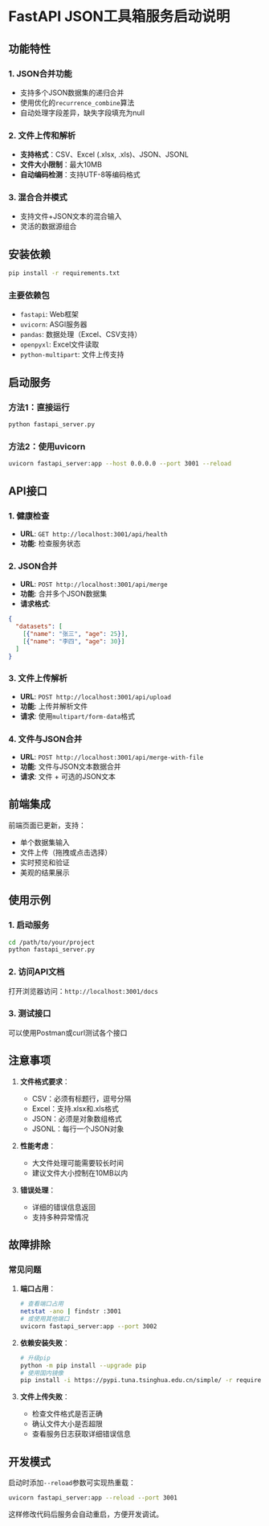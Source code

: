 # FastAPI JSON工具箱服务启动说明

## 功能特性

### 1. JSON合并功能
- 支持多个JSON数据集的递归合并
- 使用优化的`recurrence_combine`算法
- 自动处理字段差异，缺失字段填充为null

### 2. 文件上传和解析
- **支持格式**：CSV、Excel (.xlsx, .xls)、JSON、JSONL
- **文件大小限制**：最大10MB
- **自动编码检测**：支持UTF-8等编码格式

### 3. 混合合并模式
- 支持文件+JSON文本的混合输入
- 灵活的数据源组合

## 安装依赖

```bash
pip install -r requirements.txt
```

### 主要依赖包
- `fastapi`: Web框架
- `uvicorn`: ASGI服务器
- `pandas`: 数据处理（Excel、CSV支持）
- `openpyxl`: Excel文件读取
- `python-multipart`: 文件上传支持

## 启动服务

### 方法1：直接运行
```bash
python fastapi_server.py
```

### 方法2：使用uvicorn
```bash
uvicorn fastapi_server:app --host 0.0.0.0 --port 3001 --reload
```

## API接口

### 1. 健康检查
- **URL**: `GET http://localhost:3001/api/health`
- **功能**: 检查服务状态

### 2. JSON合并
- **URL**: `POST http://localhost:3001/api/merge`
- **功能**: 合并多个JSON数据集
- **请求格式**:
```json
{
  "datasets": [
    [{"name": "张三", "age": 25}],
    [{"name": "李四", "age": 30}]
  ]
}
```

### 3. 文件上传解析
- **URL**: `POST http://localhost:3001/api/upload`
- **功能**: 上传并解析文件
- **请求**: 使用`multipart/form-data`格式

### 4. 文件与JSON合并
- **URL**: `POST http://localhost:3001/api/merge-with-file`
- **功能**: 文件与JSON文本数据合并
- **请求**: 文件 + 可选的JSON文本

## 前端集成

前端页面已更新，支持：
- 单个数据集输入
- 文件上传（拖拽或点击选择）
- 实时预览和验证
- 美观的结果展示

## 使用示例

### 1. 启动服务
```bash
cd /path/to/your/project
python fastapi_server.py
```

### 2. 访问API文档
打开浏览器访问：`http://localhost:3001/docs`

### 3. 测试接口
可以使用Postman或curl测试各个接口

## 注意事项

1. **文件格式要求**：
   - CSV：必须有标题行，逗号分隔
   - Excel：支持.xlsx和.xls格式
   - JSON：必须是对象数组格式
   - JSONL：每行一个JSON对象

2. **性能考虑**：
   - 大文件处理可能需要较长时间
   - 建议文件大小控制在10MB以内

3. **错误处理**：
   - 详细的错误信息返回
   - 支持多种异常情况

## 故障排除

### 常见问题

1. **端口占用**：
   ```bash
   # 查看端口占用
   netstat -ano | findstr :3001
   # 或使用其他端口
   uvicorn fastapi_server:app --port 3002
   ```

2. **依赖安装失败**：
   ```bash
   # 升级pip
   python -m pip install --upgrade pip
   # 使用国内镜像
   pip install -i https://pypi.tuna.tsinghua.edu.cn/simple/ -r requirements.txt
   ```

3. **文件上传失败**：
   - 检查文件格式是否正确
   - 确认文件大小是否超限
   - 查看服务日志获取详细错误信息

## 开发模式

启动时添加`--reload`参数可实现热重载：
```bash
uvicorn fastapi_server:app --reload --port 3001
```

这样修改代码后服务会自动重启，方便开发调试。
